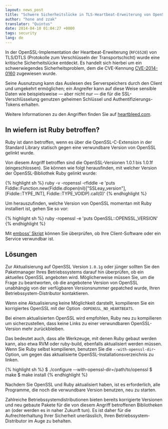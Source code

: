 ```yaml
---
layout: news_post
title: "Schwere Sicherheitslücke in TLS-Heartbeat-Erweiterung von OpenSSL (CVE-2014-0160)"
author: "hone and zzak"
translator: "Quintus"
date: 2014-04-10 01:04:27 +0000
tags: security
lang: de
---
```


In der OpenSSL-Implementation der Heartbeat-Erweiterung (`RFC6520`) von TLS/DTLS
(Protokolle zum Verschlüsseln der Transportschicht) wurde eine
kritische Sicherheitslücke entdeckt. Es handelt sich hierbei um ein
schwerwiegendes Sicherheitsproblem, dem die CVE-Kennung
[CVE-2014-0160](https://web.nvd.nist.gov/view/vuln/detail?vulnId=CVE-2014-0160)
zugewiesen wurde.

Seine Ausnutzung kann das Auslesen des Serverspeichers durch den
Client und umgekehrt ermöglichen; ein Angreifer kann auf diese Weise
sensible Daten wie beispielsweise — aber nicht nur — die für die
SSL-Verschlüsselung genutzen geheimen Schlüssel und
Authentifizierungs-Tokens erhalten.

Weitere Informationen zu den Angriffen finden Sie auf
[heartbleed.com](http://heartbleed.com).


## In wiefern ist Ruby betroffen?

Ruby ist dann betroffen, wenn es über die OpenSSL-C-Extension in der
Standard Library statisch gegen eine verwundbare
Version von OpenSSL gelinkt wurde.

Von diesem Angriff betroffen sind die OpenSSL-Versionen 1.0.1 bis
1.0.1f (eingeschlossen). Sie können wie folgt herausfinden, mit welcher
Version der OpenSSL-Bibliothek Ruby gelinkt wurde:

{% highlight sh %}
ruby -v -ropenssl -rfiddle -e 'puts Fiddle::Function.new(Fiddle.dlopen(nil)["SSLeay_version"], [Fiddle::TYPE_INT], Fiddle::TYPE_VOIDP).call(0)'
{% endhighlight %}

Um herauszufinden, welche Version von OpenSSL momentan mit Ruby
installiert ist, gehen Sie so vor:

{% highlight sh %}
ruby -ropenssl -e 'puts OpenSSL::OPENSSL_VERSION'
{% endhighlight %}

Mit [emboss’ Skript](https://github.com/emboss/heartbeat) können Sie
überprüfen, ob Ihre Client-Software oder ein Service verwundbar ist.

## Lösungen

Zur Aktualisierung auf OpenSSL Version `1.0.1g` oder jünger sollten
Sie den Paketmanager Ihres Betriebssystems darauf hin überprüfen, ob
ein aktuelles OpenSSL angeboten wird. Möglicherweise müssen Sie, um
die Frage zu beantworten, ob die angebotene Version von OpenSSL
unabhängig von der verfügbaren Versionsnummer gepatched wurde, Ihren
Betriebssystem-Distributor kontaktieren.

Wenn eine Aktualisierung keine Möglichkeit darstellt, kompilieren Sie ein
korrigiertes OpenSSL mit der Option `-DOPENSSL_NO_HEARTBEATS`.

Bei einem aktualisierten OpenSSL wird empfohlen, Ruby neu zu
kompilieren um sicherzustellen, dass keine Links zu einer verwundbaren
OpenSSL-Version mehr zurückbleiben.

Das bedeutet auch, dass alle Werkzeuge, mit denen Ruby gebaut werden
kann, also etwa RVM oder ruby-build, ebenfalls aktualisiert werden
müssen. Wenn Sie Ruby selbst kompilieren, benutzen Sie die
`--with-openssl-dir`-Option, um gegen das aktualisierte
OpenSSL-Installationsverzeichnis zu linken.

{% highlight sh %}
$ ./configure --with-openssl-dir=/path/to/openssl
$ make
$ make install
{% endhighlight %}

Nachdem Sie OpenSSL und Ruby aktualisiert haben, ist es erforderlich,
alle Programme, die noch die verwundbare Version benutzen, neu zu
starten.

Zahlreiche Betriebssystemdistributionen bieten bereits korrigierte
Versionen und neu gebaute Pakete für die von diesem Angriff
betroffenen Bibliotheken an (oder werden es in naher Zukunft tun). Es
ist daher für die Aufrechterhaltung Ihrer Sicherheit unerlässlich,
Ihren Betriebssystem-Distributor im Auge zu behalten.
